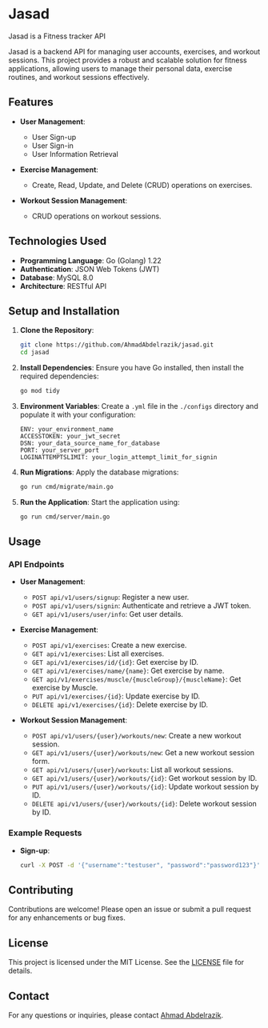# Jasad

Jasad is a Fitness tracker API

Jasad is a backend API for managing user accounts, exercises, and workout sessions. This project provides a robust and scalable solution for fitness applications, allowing users to manage their personal data, exercise routines, and workout sessions effectively.

## Features

- **User Management**: 
  - User Sign-up
  - User Sign-in
  - User Information Retrieval

- **Exercise Management**:
  - Create, Read, Update, and Delete (CRUD) operations on exercises.

- **Workout Session Management**:
  - CRUD operations on workout sessions.

## Technologies Used

- **Programming Language**: Go (Golang) 1.22
- **Authentication**: JSON Web Tokens (JWT)
- **Database**: MySQL 8.0
- **Architecture**: RESTful API

## Setup and Installation

1. **Clone the Repository**:
   ```bash
   git clone https://github.com/AhmadAbdelrazik/jasad.git
   cd jasad
   ```

2. **Install Dependencies**:
   Ensure you have Go installed, then install the required dependencies:
   ```bash
   go mod tidy
   ```

3. **Environment Variables**:
   Create a `.yml` file in the `./configs` directory and populate it with your configuration:
   ```
   ENV: your_environment_name
   ACCESSTOKEN: your_jwt_secret
   DSN: your_data_source_name_for_database
   PORT: your_server_port
   LOGINATTEMPTSLIMIT: your_login_attempt_limit_for_signin
   ```

4. **Run Migrations**:
   Apply the database migrations:
   ```bash
   go run cmd/migrate/main.go
   ```

5. **Run the Application**:
   Start the application using:
   ```bash
   go run cmd/server/main.go
   ```

## Usage

### API Endpoints

- **User Management**:
  - `POST api/v1/users/signup`: Register a new user.
  - `POST api/v1/users/signin`: Authenticate and retrieve a JWT token.
  - `GET api/v1/users/user/info`: Get user details.

- **Exercise Management**:
  - `POST api/v1/exercises`: Create a new exercise.
  - `GET api/v1/exercises`: List all exercises.
  - `GET api/v1/exercises/id/{id}`: Get exercise by ID.
  - `GET api/v1/exercises/name/{name}`: Get exercise by name.
  - `GET api/v1/exercises/muscle/{muscleGroup}/{muscleName}`: Get exercise by Muscle.
  - `PUT api/v1/exercises/{id}`: Update exercise by ID.
  - `DELETE api/v1/exercises/{id}`: Delete exercise by ID.

- **Workout Session Management**:
  - `POST api/v1/users/{user}/workouts/new`: Create a new workout session.
  - `GET api/v1/users/{user}/workouts/new`: Get a new workout session form.
  - `GET api/v1/users/{user}/workouts`: List all workout sessions.
  - `GET api/v1/users/{user}/workouts/{id}`: Get workout session by ID.
  - `PUT api/v1/users/{user}/workouts/{id}`: Update workout session by ID.
  - `DELETE api/v1/users/{user}/workouts/{id}`: Delete workout session by ID.

### Example Requests

- **Sign-up**:
  ```bash
  curl -X POST -d '{"username":"testuser", "password":"password123"}' http://localhost:8080/api/v1/users/signup
  ```

## Contributing

Contributions are welcome! Please open an issue or submit a pull request for any enhancements or bug fixes.

## License

This project is licensed under the MIT License. See the [LICENSE](LICENSE) file for details.

## Contact

For any questions or inquiries, please contact [Ahmad Abdelrazik](https://github.com/AhmadAbdelrazik).
